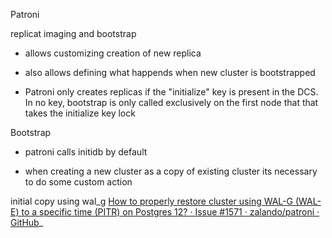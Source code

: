 Patroni

replicat imaging and bootstrap

- allows customizing creation of new replica

- also allows defining what happends when new cluster is bootstrapped

- Patroni only creates replicas if the "initialize" key is present in the DCS. In no key, bootstrap is only called exclusively on the first node that that takes the initialize key lock

Bootstrap

- patroni calls initidb by default

- when creating a new cluster as a copy of existing cluster its necessary to do some custom action





initial copy using wal_g [How to properly restore cluster using WAL-G (WAL-E) to a specific time (PITR) on Postgres 12? · Issue #1571 · zalando/patroni · GitHub](https://github.com/zalando/patroni/issues/1571)_
